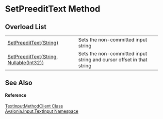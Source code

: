 # SetPreeditText Method


## Overload List
<table>
<tr>
<td><a href="M_Avalonia_Input_TextInput_TextInputMethodClient_SetPreeditText_1">SetPreeditText(String)</a></td>
<td>Sets the non-committed input string</td>
</tr>
<tr>
<td><a href="M_Avalonia_Input_TextInput_TextInputMethodClient_SetPreeditText">SetPreeditText(String, Nullable(Int32))</a></td>
<td>Sets the non-committed input string and cursor offset in that string</td>
</tr>
</table>

## See Also


#### Reference
<a href="T_Avalonia_Input_TextInput_TextInputMethodClient">TextInputMethodClient Class</a>  
<a href="N_Avalonia_Input_TextInput">Avalonia.Input.TextInput Namespace</a>  
